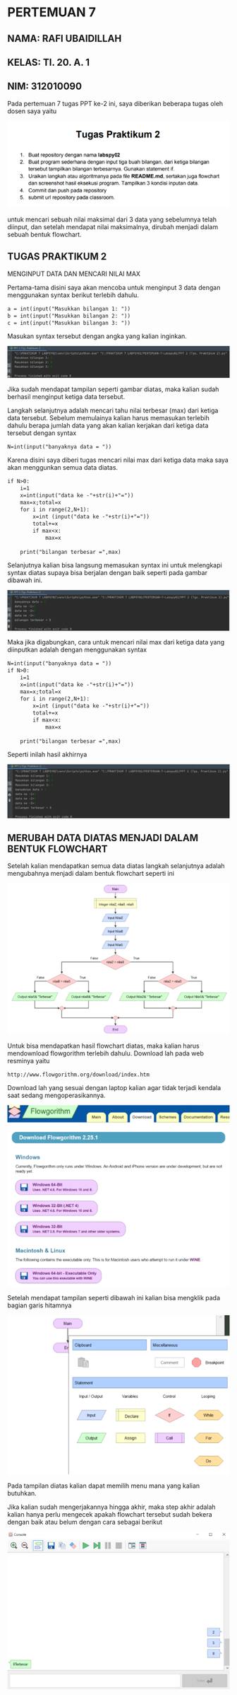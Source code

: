 # PERTEMUAN 7

## NAMA: RAFI UBAIDILLAH
## KELAS: TI. 20. A. 1
## NIM: 312010090

Pada pertemuan 7 tugas PPT ke-2 ini, saya diberikan beberapa tugas oleh dosen saya yaitu

![uby1](foto/uby1.png)

untuk mencari sebuah nilai maksimal dari 3 data yang sebelumnya telah diinput, dan setelah mendapat nilai maksimalnya, dirubah menjadi dalam sebuah bentuk flowchart.

## TUGAS PRAKTIKUM 2

MENGINPUT DATA DAN MENCARI NILAI MAX

Pertama-tama disini saya akan mencoba untuk menginput 3 data dengan menggunakan syntax berikut terlebih dahulu.

````
a = int(input("Masukkan bilangan 1: "))
b = int(input("Masukkan bilangan 2: "))
c = int(input("Masukkan bilangan 3: "))
````

Masukan syntax tersebut dengan angka yang kalian inginkan.

![uby2](foto/uby2.png)

Jika sudah mendapat tampilan seperti gambar diatas, maka kalian sudah berhasil menginput ketiga data tersebut.

Langkah selanjutnya adalah mencari tahu nilai terbesar (max) dari ketiga data tersebut. Sebelum memulainya kalian harus memasukan terlebih dahulu berapa jumlah data yang akan kalian kerjakan dari ketiga data tersebut dengan syntax

````
N=int(input("banyaknya data = "))
````

Karena disini saya diberi tugas mencari nilai max dari ketiga data maka saya akan menggunkan semua data diatas.

````
if N>0:
    i=1
    x=int(input("data ke -"+str(i)+"="))
    max=x;total=x
    for i in range(2,N+1):
        x=int (input("data ke -"+str(i)+"="))
        total+=x
        if max<x:
            max=x

    print("bilangan terbesar =",max)
````

Selanjutnya kalian bisa langsung memasukan syntax ini untuk melengkapi syntax diatas supaya bisa berjalan dengan baik seperti pada gambar dibawah ini.

![uby3](foto/uby3.png)

Maka jika digabungkan, cara untuk mencari nilai max dari ketiga data yang diinputkan adalah dengan menggunakan syntax

````
N=int(input("banyaknya data = "))
if N>0:
    i=1
    x=int(input("data ke -"+str(i)+"="))
    max=x;total=x
    for i in range(2,N+1):
        x=int (input("data ke -"+str(i)+"="))
        total+=x
        if max<x:
            max=x

    print("bilangan terbesar =",max)
````

Seperti inilah hasil akhirnya

![uby4](foto/uby4.png)

## MERUBAH DATA DIATAS MENJADI DALAM BENTUK FLOWCHART

Setelah kalian mendapatkan semua data diatas langkah selanjutnya adalah mengubahnya menjadi dalam bentuk flowchart seperti ini

![uby5](foto/uby5.png)

Untuk bisa mendapatkan hasil flowchart diatas, maka kalian harus mendownload flowgorithm terlebih dahulu. Download lah pada web resminya yaitu

````
http://www.flowgorithm.org/download/index.htm
````

Download lah yang sesuai dengan laptop kalian agar tidak terjadi kendala saat sedang mengoperasikannya.

![uby6](foto/uby6.png)

Setelah mendapat tampilan seperti dibawah ini kalian bisa mengklik pada bagian garis hitamnya

![uby7](foto/uby7.png)

Pada tampilan diatas kalian dapat memilih menu mana yang kalian butuhkan.

Jika kalian sudah mengerjakannya hingga akhir, maka step akhir adalah kalian hanya perlu mengecek apakah flowchart tersebut sudah bekera dengan baik atau belum dengan cara sebagai berikut

![uby8](foto/uby8.png)



